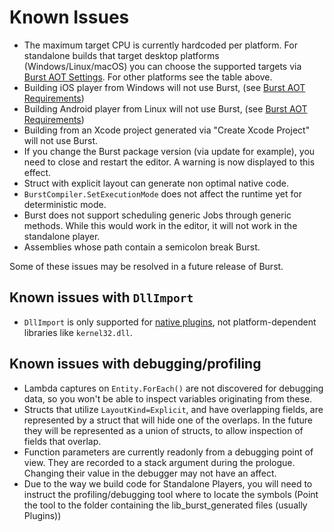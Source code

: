 # Known Issues

- The maximum target CPU is currently hardcoded per platform. For standalone builds that target desktop platforms (Windows/Linux/macOS) you can choose the supported targets via [Burst AOT Settings](StandalonePlayerSupport.md#burst-aot-settings). For other platforms see the table above.
- Building iOS player from Windows will not use Burst, (see [Burst AOT Requirements](StandalonePlayerSupport.md#burst-aot-requirements))
- Building Android player from Linux will not use Burst, (see [Burst AOT Requirements](StandalonePlayerSupport.md#burst-aot-requirements))
- Building from an Xcode project generated via "Create Xcode Project" will not use Burst.
- If you change the Burst package version (via update for example), you need to close and restart the editor. A warning is now displayed to this effect.
- Struct with explicit layout can generate non optimal native code.
- `BurstCompiler.SetExecutionMode` does not affect the runtime yet for deterministic mode.
- Burst does not support scheduling generic Jobs through generic methods. While this would work in the editor, it will not work in the standalone player.
- Assemblies whose path contain a semicolon break Burst.

Some of these issues may be resolved in a future release of Burst.

## Known issues with `DllImport`

- `DllImport` is only supported for [native plugins](https://docs.unity3d.com/Manual/NativePlugins.html), not platform-dependent libraries like `kernel32.dll`.

## Known issues with debugging/profiling

- Lambda captures on `Entity.ForEach()` are not discovered for debugging data, so you won't be able to inspect variables originating from these.
- Structs that utilize `LayoutKind=Explicit`, and have overlapping fields, are represented by a struct that will hide one of the overlaps. In the future they will be represented as a union of structs, to allow inspection of fields that overlap.
- Function parameters are currently readonly from a debugging point of view. They are recorded to a stack argument during the prologue. Changing their value in the debugger may not have an affect.
- Due to the way we build code for Standalone Players, you will need to instruct the profiling/debugging tool where to locate the symbols (Point the tool to the folder containing the lib_burst_generated files (usually Plugins))